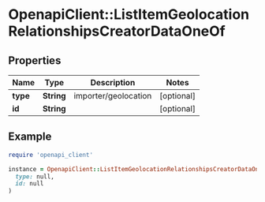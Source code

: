 # OpenapiClient::ListItemGeolocationRelationshipsCreatorDataOneOf

## Properties

| Name | Type | Description | Notes |
| ---- | ---- | ----------- | ----- |
| **type** | **String** | importer/geolocation | [optional] |
| **id** | **String** |  | [optional] |

## Example

```ruby
require 'openapi_client'

instance = OpenapiClient::ListItemGeolocationRelationshipsCreatorDataOneOf.new(
  type: null,
  id: null
)
```

